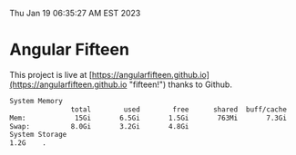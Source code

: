 Thu Jan 19 06:35:27 AM EST 2023

# Angular Fifteen


This project is live at [https://angularfifteen.github.io](https://angularfifteen.github.io "fifteen!") thanks to Github.

```bash
System Memory
               total        used        free      shared  buff/cache   available
Mem:            15Gi       6.5Gi       1.5Gi       763Mi       7.3Gi       7.5Gi
Swap:          8.0Gi       3.2Gi       4.8Gi
System Storage
1.2G	.
```
